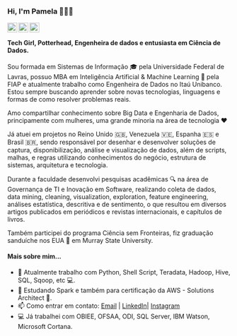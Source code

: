 ### Hi, I'm Pamela 👩🏽‍💻


<a href="https://www.linkedin.com/in/pamela-santos/i">
  <img align="left" alt="Pamela's Linkdein" width="22px" src="https://cdn.jsdelivr.net/npm/simple-icons@v3/icons/linkedin.svg" />
</a>
<a href="https://github.com/pamelasantos">
  <img align="left" alt="Pamela's Github" width="22px" src="https://cdn.jsdelivr.net/npm/simple-icons@v3/icons/github.svg" />
</a>
<a href="https://www.instagram.com/littlecodegirl">
  <img align="left" alt="Pamela's Instagram" width="22px" src="https://cdn.jsdelivr.net/npm/simple-icons@v3/icons/instagram.svg" />
</a>

<br />

#### Tech Girl, Potterhead, Engenheira de dados e entusiasta em Ciência de Dados.

Sou formada em Sistemas de Informação 🎓 pela Universidade Federal de Lavras, possuo MBA em Inteligência Artificial & Machine Learning 🤖 pela FIAP e atualmente trabalho como Engenheira de Dados no Itaú Unibanco. Estou sempre buscando aprender sobre novas tecnologias, linguagens e formas de como resolver problemas reais. 

Amo compartilhar conhecimento sobre Big Data e Engenharia de Dados, principamente com mulheres, uma grande minoria na área de tecnologia ❤️ 

Já atuei em projetos no Reino Unido 🇬🇧, Venezuela 🇻🇪, Espanha 🇪🇸 e Brasil 🇧🇷, sendo responsável por desenhar e desenvolver soluções de captura, disponibilização, análise e visualização de dados, além de scripts, malhas, e regras utilizando conhecimentos do negócio, estrutura de sistemas, arquitetura e tecnologia.

Durante a faculdade desenvolvi pesquisas acadêmicas 🔍 na área de Governança de TI e Inovação em Software, realizando coleta de dados, data mining, cleaning, visualization, exploration, feature engineering, análises estatística, descritiva e de sentimento, o que resultou em diversos artigos publicados em periódicos e revistas internacionais, e capítulos de livros. 

Também participei do programa Ciência sem Fronteiras, fiz graduação sanduíche nos EUA 🗽 em Murray State University.


#### Mais sobre mim...

- 🌱 Atualmente trabalho com Python, Shell Script, Teradata, Hadoop, Hive, SQL, Sqoop, etc 💻.
- 🔭 Estudando Spark e também para certificação da AWS - Solutions Architect 🚀.
- 📫 Como entrar em contato: [Email](pam.santos91@gmail.com) | [LinkedIn](https://www.linkedin.com/in/pamela-santos/)| [Instagram](https://www.instagram.com/littlecodegirl/)
- 💻 Já trabalhei com OBIEE, OFSAA, ODI, SQL Server, IBM Watson, Microsoft Cortana.
